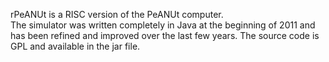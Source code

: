 rPeANUt is a RISC version of the PeANUt computer.   
The simulator was written completely in Java at the beginning of 2011 
and has been refined and improved over the last few years.
The source code is GPL and available in the jar file. 
